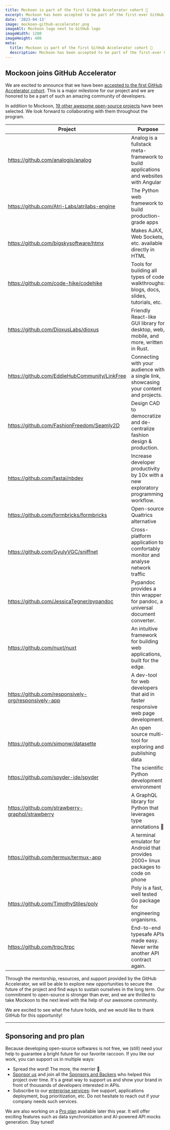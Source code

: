```yaml
---
title: Mockoon is part of the first GitHub Accelerator cohort 🚀
excerpt: Mockoon has been accepted to be part of the first-ever GitHub Accelerator cohort among 20 other open-source projects.
date: '2023-04-13'
image: mockoon-github-accelerator.png
imageAlt: Mockoon logo next to GitHub logo
imageWidth: 1200
imageHeight: 400
meta:
  title: Mockoon is part of the first GitHub Accelerator cohort 🚀
  description: Mockoon has been accepted to be part of the first-ever GitHub Accelerator cohort among 20 other open-source projects.
---
```


## Mockoon joins GitHub Accelerator

We are excited to announce that we have been [accepted to the first GitHub Accelerator cohort](https://github.blog/2023-04-12-github-accelerator-our-first-cohort-and-whats-next/). This is a major milestone for our project and we are honored to be a part of such an amazing community of developers.

In addition to Mockoon, [19 other awesome open-source projects](https://github.blog/2023-04-12-github-accelerator-our-first-cohort-and-whats-next/#meet-the-20-projects-in-github-accelerator) have been selected. We look forward to collaborating with them throughout the program.

| Project                                              | Purpose                                                                                 |
| ---------------------------------------------------- | --------------------------------------------------------------------------------------- |
| https://github.com/analogjs/analog                   | Analog is a fullstack meta-framework to build applications and websites with Angular    |
| https://github.com/Atri-Labs/atrilabs-engine         | The Python web framework to build production-grade apps                                 |
| https://github.com/bigskysoftware/htmx               | Makes AJAX, Web Sockets, etc. available directly in HTML                                |
| https://github.com/code-hike/codehike                | Tools for building all types of code walkthroughs: blogs, docs, slides, tutorials, etc. |
| https://github.com/DioxusLabs/dioxus                 | Friendly React-like GUI library for desktop, web, mobile, and more, written in Rust.    |
| https://github.com/EddieHubCommunity/LinkFree        | Connecting with your audience with a single link, showcasing your content and projects. |
| https://github.com/FashionFreedom/Seamly2D           | Design CAD to democratize and de-centralize fashion design & production.                |
| https://github.com/fastai/nbdev                      | Increase developer productivity by 10x with a new exploratory programming workflow.     |
| https://github.com/formbricks/formbricks             | Open-source Qualtrics alternative                                                       |
| https://github.com/GyulyVGC/sniffnet                 | Cross-platform application to comfortably monitor and analyse network traffic           |
| https://github.com/JessicaTegner/pypandoc            | Pypandoc provides a thin wrapper for pandoc, a universal document converter.            |
| https://github.com/nuxt/nuxt                         | An intuitive framework for building web applications, built for the edge.               |
| https://github.com/responsively-org/responsively-app | A dev-tool for web developers that aid in faster responsive web page development.       |
| https://github.com/simonw/datasette                  | An open source multi-tool for exploring and publishing data                             |
| https://github.com/spyder-ide/spyder                 | The scientific Python development environment                                           |
| https://github.com/strawberry-graphql/strawberry     | A GraphQL library for Python that leverages type annotations 🍓                         |
| https://github.com/termux/termux-app                 | A terminal emulator for Android that provides 2000+ linux packages to code on phone     |
| https://github.com/TimothyStiles/poly                | Poly is a fast, well tested Go package for engineering organisms.                       |
| https://github.com/trpc/trpc                         | End-to-end typesafe APIs made easy. Never write another API contract again.             |

Through the mentorship, resources, and support provided by the GitHub Accelerator, we will be able to explore new opportunities to secure the future of the project and find ways to sustain ourselves in the long term. Our commitment to open-source is stronger than ever, and we are thrilled to take Mockoon to the next level with the help of our awesome community.

We are excited to see what the future holds, and we would like to thank GitHub for this opportunity!

---

## Sponsoring and pro plan

Because developing open-source softwares is not free, we (still) need your help to guarantee a bright future for our favorite raccoon.
If you like our work, you can support us in multiple ways:

- Spread the word! The more, the merrier 🙂.
- [Sponsor us](https://github.com/sponsors/mockoon) and join all the [Sponsors and Backers](https://github.com/mockoon/mockoon/blob/main/backers.md) who helped this project over time. It's a great way to support us and show your brand in front of thousands of developers interested in APIs.
- Subscribe to our [enterprise services](/enterprise/): live support, applications deployment, bug prioritization, etc. Do not hesitate to reach out if your company needs such services.

We are also working on a [Pro plan](/pro/) available later this year. It will offer exciting features such as data synchronization and AI-powered API mocks generation. Stay tuned!
